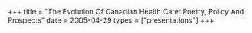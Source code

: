 +++
title = "The Evolution Of Canadian Health Care: Poetry, Policy And Prospects"
date = 2005-04-29
types = ["presentations"]
+++
